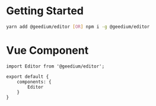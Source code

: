 # Getting Started
```bash
yarn add @geedium/editor [OR] npm i -g @geedium/editor
```

# Vue Component
```vue
import Editor from '@geedium/editor';

export default {
    components: {
        Editor
    }
}
```